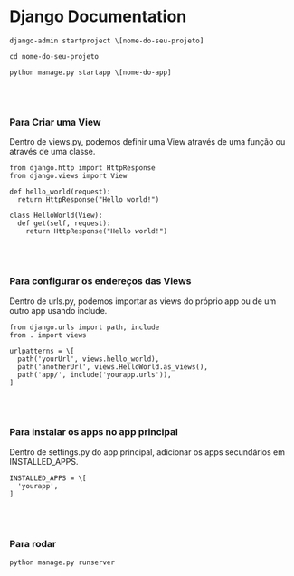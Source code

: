 # Django Documentation
```
django-admin startproject \[nome-do-seu-projeto]

cd nome-do-seu-projeto

python manage.py startapp \[nome-do-app]
```

<br><br>

### Para Criar uma View

Dentro de views.py, podemos definir uma View através de uma função ou através de uma classe.
```
from django.http import HttpResponse
from django.views import View

def hello_world(request):
  return HttpResponse("Hello world!")

class HelloWorld(View):
  def get(self, request):
    return HttpResponse("Hello world!")
```

<br><br>

### Para configurar os endereços das Views

Dentro de urls.py, podemos importar as views do próprio app ou de um outro app usando include.
```
from django.urls import path, include
from . import views

urlpatterns = \[
  path('yourUrl', views.hello_world),
  path('anotherUrl', views.HelloWorld.as_views(),
  path('app/', include('yourapp.urls')),
]
```

<br><br>

### Para instalar os apps no app principal

Dentro de settings.py do app principal, adicionar os apps secundários em INSTALLED_APPS.
```
INSTALLED_APPS = \[
  'yourapp',
]
```
<br><br>

### Para rodar
```
python manage.py runserver
```


 
